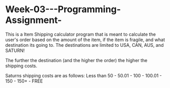 # Week-03---Programming-Assignment-

This is a Item Shipping calculator program that is meant to calculate the user's order based on the amount of the item, if the item is fragile, and what destination its going to.
The destinations are limited to USA, CAN, AUS, and SATURN!

The further the destination (and the higher the order) the higher the shipping costs. 

Saturns shipping costs are as follows:
Less than 50 - 
50.01 - 100 -
100.01 - 150 - 
150+ - FREE
